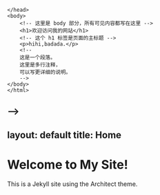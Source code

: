<!-- 
    <!DOCTYPE html>
    <html>
    <head>
        <title>badada的网页Title</title>
          <!-- 
            这里是 head 部分，用于定义元数据和引入 CSS/JS这是一个段落。
            在 HTML 中，<title> 标签的内容 ​不会直接显示在网页的可见内容区域，而是有特定的显示位置和作用。
    
        -->
    </head>
    <body>
        <!-- 这里是 body 部分，所有可见内容都写在这里 -->
        <h1>欢迎访问我的网站</h1>
        <!-- 这个 h1 标签是页面的主标题 -->
        <p>hihi,badada.</p>
        <!-- 
        这是一个段落。
        这里是多行注释，
        可以写更详细的说明。
        -->
    </body>
    </html>
-->
---
layout: default
title: Home
---
# Welcome to My Site!
This is a Jekyll site using the Architect theme.

